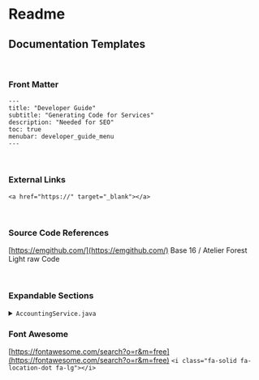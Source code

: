 # Readme



## Documentation Templates

<br>

### Front Matter

```
---
title: "Developer Guide"
subtitle: "Generating Code for Services"
description: "Needed for SEO"
toc: true
menubar: developer_guide_menu
---
```

<br>

### External Links

`<a href="https://" target="_blank"></a>`

<br>

### Source Code References

[https://emgithub.com/](https://emgithub.com/)
Base 16 / Atelier Forest Light
raw Code

<script src="https://emgithub.com/embed-v2.js?target=https%3A%2F%2Fgithub.com%2Fanaptecs%2Fjeaf-generator-samples%2Fblob%2Fmaster%2Faccounting-services-api%2Fsrc-gen%2Fmain%2Fjava%2Fcom%2Fanaptecs%2Fjeaf%2Faccounting%2FAccountingService.java&style=base16%2Fatelier-forest-light&type=code&showBorder=on&showFileMeta=on&showFullPath=on&showCopy=on"></script>

<br>

### Expandable Sections

<details>
  <summary><code>AccountingService.java</code></summary>
</details>

### Font Awesome

[https://fontawesome.com/search?o=r&m=free](https://fontawesome.com/search?o=r&m=free)
`<i class="fa-solid fa-location-dot fa-lg"></i>`